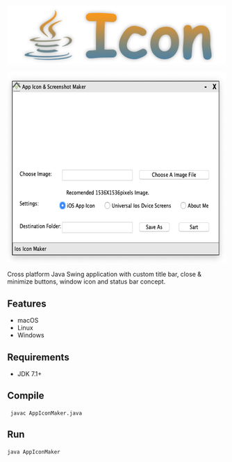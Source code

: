 <p align="center">
  <img src="https://github.com/RAJAMOHAN-S/JavaIcon/raw/master/Source%20-%20Java%20/Source/images/logo.png">
</p>

<p align="center">
  <img width = "634" height = "439" src="https://github.com/RAJAMOHAN-S/JavaIcon/raw/master/Source%20-%20Java%20/Source/images/demo.png" alt="Swift Scroll View">
</p>

Cross platform Java Swing application with custom title bar, close & minimize buttons, window icon and status bar concept.

## Features

- macOS 
- Linux
- Windows

## Requirements

- JDK 7.1+

## Compile

` javac AppIconMaker.java`

## Run

`java AppIconMaker`

